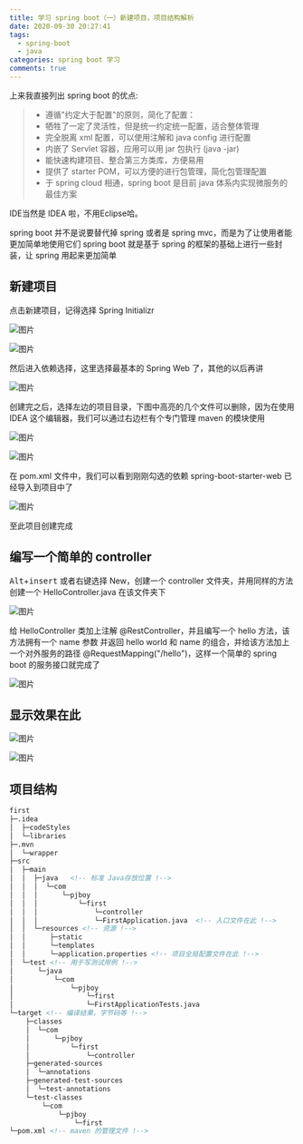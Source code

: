 ```yaml
---
title: 学习 spring boot（一）新建项目，项目结构解析
date: 2020-09-30 20:27:41
tags: 
  - spring-boot
  - java
categories: spring boot 学习
comments: true
---
```

上来我直接列出 spring boot 的优点:

>* 遵循"约定大于配置"的原则，简化了配置：
>* 牺牲了一定了灵活性，但是统一约定统一配置，适合整体管理
>* 完全脱离 xml 配置，可以使用注解和 java config 进行配置
>* 内嵌了 Servlet 容器，应用可以用 jar 包执行 (java -jar)
>* 能快速构建项目、整合第三方类库，方便易用
>* 提供了 starter POM，可以方便的进行包管理，简化包管理配置
>* 于 spring cloud 相通，spring boot 是目前 java 体系内实现微服务的最佳方案
<!-- more -->

IDE当然是 IDEA 啦，不用Eclipse哈。

spring boot 并不是说要替代掉 spring 或者是 spring mvc，而是为了让使用者能更加简单地使用它们
spring boot 就是基于 spring 的框架的基础上进行一些封装，让 spring 用起来更加简单

## 新建项目

点击新建项目，记得选择 Spring Initializr

![图片](img1.png)

![图片](img2.png)

然后进入依赖选择，这里选择最基本的 Spring Web 了，其他的以后再讲

![图片](img3.png)

创建完之后，选择左边的项目目录，下图中高亮的几个文件可以删除，因为在使用 IDEA 这个编辑器，我们可以通过右边栏有个专门管理 maven 的模块使用

![图片](img4.png "可以删除的文件")

![图片](img5.png "maven 模块")

在 pom.xml 文件中，我们可以看到刚刚勾选的依赖 spring-boot-starter-web 已经导入到项目中了

![图片](img6.png "spring-boot-starter-web")

至此项目创建完成

## 编写一个简单的 controller

 <kbd>Alt</kbd>+<kbd>insert</kbd> 或者右键选择 New，创建一个 controller 文件夹，并用同样的方法创建一个 HelloController.java 在该文件夹下

![图片](img7.png "创建文件夹和文件")

给 HelloController 类加上注解 @RestController，并且编写一个 hello 方法，该方法拥有一个 name 参数 并返回 hello world 和 name 的组合，并给该方法加上一个对外服务的路径 @RequestMapping("/hello")，这样一个简单的 spring boot 的服务接口就完成了

![图片](img8.png "添加注解和方法")

## 显示效果在此

![图片](img9.png "效果")

![图片](img10.png "效果2")

## 项目结构

``` html
first
├─.idea
│  ├─codeStyles
│  └─libraries
├─.mvn
│  └─wrapper
├─src
│  ├─main
│  │  ├─java   <!-- 标准 Java存放位置 !-->
│  │  │  └─com
│  │  │      └─pjboy
│  │  │          └─first
│  │  │              └─controller
│  │  │              └─FirstApplication.java  <!-- 入口文件在此 !-->
│  │  └─resources <!-- 资源 !-->
│  │      ├─static
│  │      └─templates
│  │      └─application.properties <!-- 项目全局配置文件在此 !-->
│  └─test <!-- 用于写测试用例 !-->
│      └─java
│          └─com
│              └─pjboy
│                  └─first
│                  └─FirstApplicationTests.java
└─target <!-- 编译结果，字节码等 !-->
    ├─classes
    │  └─com
    │      └─pjboy
    │          └─first
    │              └─controller
    ├─generated-sources
    │  └─annotations
    ├─generated-test-sources
    │  └─test-annotations
    └─test-classes
        └─com
            └─pjboy
                └─first
└─pom.xml <!-- maven 的管理文件 !-->

```
